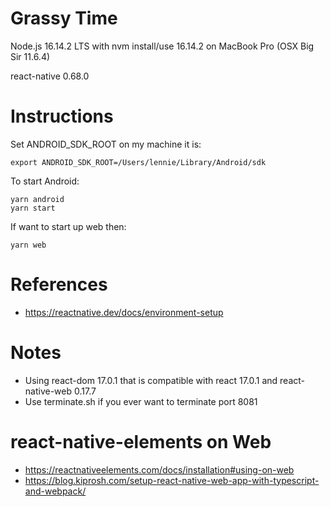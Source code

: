 # Grassy Time

Node.js 16.14.2 LTS with nvm install/use 16.14.2 on MacBook Pro (OSX Big Sir 11.6.4)

react-native 0.68.0

# Instructions

Set ANDROID_SDK_ROOT on my machine it is: 

```
export ANDROID_SDK_ROOT=/Users/lennie/Library/Android/sdk
```

To start Android:

```
yarn android
yarn start
```

If want to start up web then:

```
yarn web
```

# References

* https://reactnative.dev/docs/environment-setup

# Notes

* Using react-dom 17.0.1 that is compatible with react 17.0.1 and react-native-web 0.17.7
* Use terminate.sh if you ever want to terminate port 8081

# react-native-elements on Web

* https://reactnativeelements.com/docs/installation#using-on-web
* https://blog.kiprosh.com/setup-react-native-web-app-with-typescript-and-webpack/
